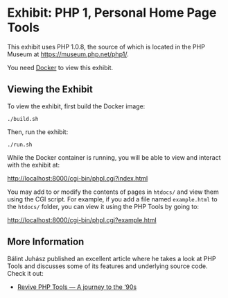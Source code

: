 # Exhibit: PHP 1, Personal Home Page Tools

This exhibit uses PHP 1.0.8, the source of which is located in the PHP
Museum at <https://museum.php.net/php1/>.

You need [Docker](https://www.docker.com/) to view this exhibit.

## Viewing the Exhibit

To view the exhibit, first build the Docker image:

```shell
./build.sh
```

Then, run the exhibit:

```shell
./run.sh
```

While the Docker container is running, you will be able to view and interact
with the exhibit at:

<http://localhost:8000/cgi-bin/phpl.cgi?index.html>

You may add to or modify the contents of pages in `htdocs/` and view them using
the CGI script. For example, if you add a file named `example.html` to the
`htdocs/` folder, you can view it using the PHP Tools by going to:

<http://localhost:8000/cgi-bin/phpl.cgi?example.html>

## More Information

Bálint Juhász published an excellent article where he takes a look at PHP Tools
and discusses some of its features and underlying source code. Check it out:

* [Revive PHP Tools — A journey to the ‘90s](https://balint-juhasz.medium.com/revive-php-tools-a-journey-to-the-90s-9cb51ef77d6d)
